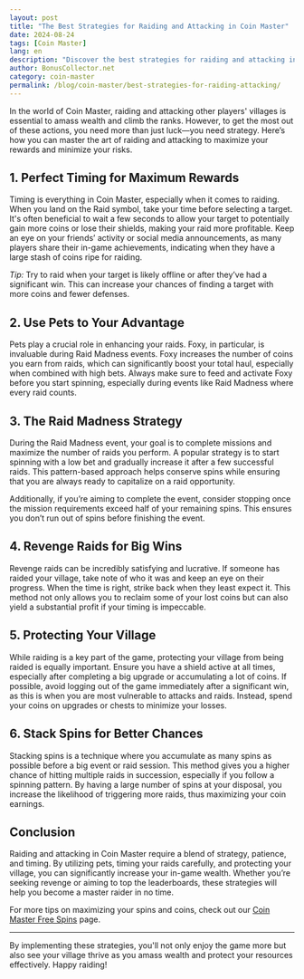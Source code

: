 ```yaml
---
layout: post
title: "The Best Strategies for Raiding and Attacking in Coin Master"
date: 2024-08-24
tags: [Coin Master]
lang: en
description: "Discover the best strategies for raiding and attacking in Coin Master to maximize your coin earnings and protect your village."
author: BonusCollector.net
category: coin-master
permalink: /blog/coin-master/best-strategies-for-raiding-attacking/
---
```


In the world of Coin Master, raiding and attacking other players' villages is essential to amass wealth and climb the ranks. However, to get the most out of these actions, you need more than just luck—you need strategy. Here’s how you can master the art of raiding and attacking to maximize your rewards and minimize your risks.

## 1. Perfect Timing for Maximum Rewards

Timing is everything in Coin Master, especially when it comes to raiding. When you land on the Raid symbol, take your time before selecting a target. It's often beneficial to wait a few seconds to allow your target to potentially gain more coins or lose their shields, making your raid more profitable. Keep an eye on your friends’ activity or social media announcements, as many players share their in-game achievements, indicating when they have a large stash of coins ripe for raiding.

*Tip:* Try to raid when your target is likely offline or after they’ve had a significant win. This can increase your chances of finding a target with more coins and fewer defenses.

## 2. Use Pets to Your Advantage

Pets play a crucial role in enhancing your raids. Foxy, in particular, is invaluable during Raid Madness events. Foxy increases the number of coins you earn from raids, which can significantly boost your total haul, especially when combined with high bets. Always make sure to feed and activate Foxy before you start spinning, especially during events like Raid Madness where every raid counts.

## 3. The Raid Madness Strategy

During the Raid Madness event, your goal is to complete missions and maximize the number of raids you perform. A popular strategy is to start spinning with a low bet and gradually increase it after a few successful raids. This pattern-based approach helps conserve spins while ensuring that you are always ready to capitalize on a raid opportunity. 

Additionally, if you’re aiming to complete the event, consider stopping once the mission requirements exceed half of your remaining spins. This ensures you don’t run out of spins before finishing the event.

## 4. Revenge Raids for Big Wins

Revenge raids can be incredibly satisfying and lucrative. If someone has raided your village, take note of who it was and keep an eye on their progress. When the time is right, strike back when they least expect it. This method not only allows you to reclaim some of your lost coins but can also yield a substantial profit if your timing is impeccable.

## 5. Protecting Your Village

While raiding is a key part of the game, protecting your village from being raided is equally important. Ensure you have a shield active at all times, especially after completing a big upgrade or accumulating a lot of coins. If possible, avoid logging out of the game immediately after a significant win, as this is when you are most vulnerable to attacks and raids. Instead, spend your coins on upgrades or chests to minimize your losses.

## 6. Stack Spins for Better Chances

Stacking spins is a technique where you accumulate as many spins as possible before a big event or raid session. This method gives you a higher chance of hitting multiple raids in succession, especially if you follow a spinning pattern. By having a large number of spins at your disposal, you increase the likelihood of triggering more raids, thus maximizing your coin earnings.

## Conclusion

Raiding and attacking in Coin Master require a blend of strategy, patience, and timing. By utilizing pets, timing your raids carefully, and protecting your village, you can significantly increase your in-game wealth. Whether you’re seeking revenge or aiming to top the leaderboards, these strategies will help you become a master raider in no time.

For more tips on maximizing your spins and coins, check out our [Coin Master Free Spins](https://bonuscollector.net/coin-master-free-spins/) page.

---

By implementing these strategies, you'll not only enjoy the game more but also see your village thrive as you amass wealth and protect your resources effectively. Happy raiding!